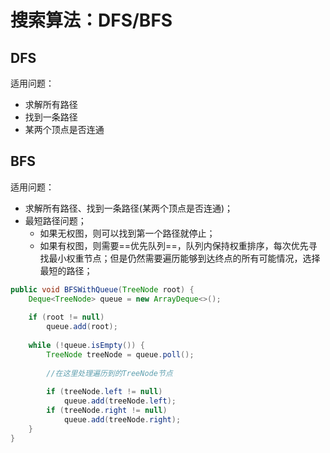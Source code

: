 
# 搜索算法：DFS/BFS


## DFS
适用问题：
- 求解所有路径
- 找到一条路径
- 某两个顶点是否连通




## BFS

适用问题：
- 求解所有路径、找到一条路径(某两个顶点是否连通)；
- 最短路径问题；
  - 如果无权图，则可以找到第一个路径就停止；
  - 如果有权图，则需要==优先队列==，队列内保持权重排序，每次优先寻找最小权重节点；但是仍然需要遍历能够到达终点的所有可能情况，选择最短的路径；

```java
public void BFSWithQueue(TreeNode root) { 
	Deque<TreeNode> queue = new ArrayDeque<>(); 
	
	if (root != null) 
		queue.add(root); 
		
	while (!queue.isEmpty()) {
		TreeNode treeNode = queue.poll(); 
		
		//在这里处理遍历到的TreeNode节点 
		
		if (treeNode.left != null) 
			queue.add(treeNode.left); 
		if (treeNode.right != null) 
			queue.add(treeNode.right); 
	} 
}
```